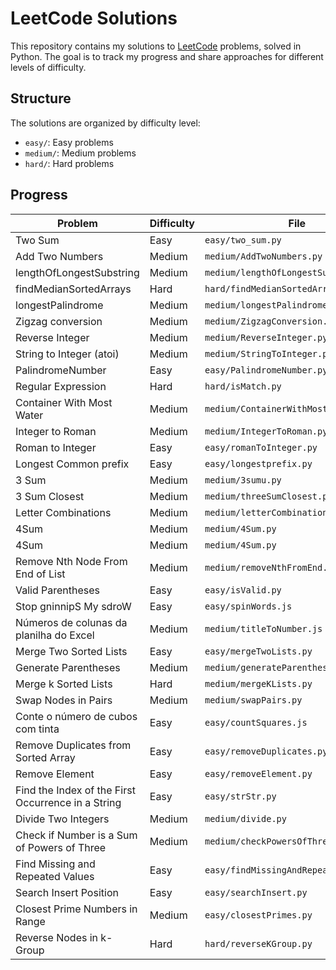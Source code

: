 # LeetCode Solutions

This repository contains my solutions to [LeetCode](https://leetcode.com/) problems, solved in Python. The goal is to track my progress and share approaches for different levels of difficulty.

## Structure

The solutions are organized by difficulty level:

- `easy/`: Easy problems
- `medium/`: Medium problems
- `hard/`: Hard problems

## Progress

| Problem                                            | Difficulty | File                                   |
| -------------------------------------------------- | ---------- | -------------------------------------- |
| Two Sum                                            | Easy       | `easy/two_sum.py`                      |
| Add Two Numbers                                    | Medium     | `medium/AddTwoNumbers.py`              |
| lengthOfLongestSubstring                           | Medium     | `medium/lengthOfLongestSubstring.py`   |
| findMedianSortedArrays                             | Hard       | `hard/findMedianSortedArrays.py`       |
| longestPalindrome                                  | Medium     | `medium/longestPalindrome.py`          |
| Zigzag conversion                                  | Medium     | `medium/ZigzagConversion.py`           |
| Reverse Integer                                    | Medium     | `medium/ReverseInteger.py  `           |
| String to Integer (atoi)                           | Medium     | `medium/StringToInteger.py  `          |
| PalindromeNumber                                   | Easy       | `easy/PalindromeNumber.py  `           |
| Regular Expression                                 | Hard       | `hard/isMatch.py  `                    |
| Container With Most Water                          | Medium     | `medium/ContainerWithMostWater.py  `   |
| Integer to Roman                                   | Medium     | `medium/IntegerToRoman.py  `           |
| Roman to Integer                                   | Easy       | `easy/romanToInteger.py  `             |
| Longest Common prefix                              | Easy       | `easy/longestprefix.py  `              |
| 3 Sum                                              | Medium     | `medium/3sumu.py  `                    |
| 3 Sum Closest                                      | Medium     | `medium/threeSumClosest.py  `          |
| Letter Combinations                                | Medium     | `medium/letterCombinations.py  `       |
| 4Sum                                               | Medium     | `medium/4Sum.py  `                     |
| 4Sum                                               | Medium     | `medium/4Sum.py  `                     |
| Remove Nth Node From End of List                   | Medium     | `medium/removeNthFromEnd.py  `         |
| Valid Parentheses                                  | Easy       | `easy/isValid.py  `                    |
| Stop gninnipS My sdroW                             | Easy       | `easy/spinWords.js  `                  |
| Números de colunas da planilha do Excel            | Medium     | `medium/titleToNumber.js`              |
| Merge Two Sorted Lists                             | Easy       | `easy/mergeTwoLists.py`                |
| Generate Parentheses                               | Medium     | `medium/generateParenthesis.py`        |
| Merge k Sorted Lists                               | Hard       | `medium/mergeKLists.py`                |
| Swap Nodes in Pairs                                | Medium     | `medium/swapPairs.py`                  |
| Conte o número de cubos com tinta                  | Easy       | `easy/countSquares.js`                 |
| Remove Duplicates from Sorted Array                | Easy       | `easy/removeDuplicates.py`             |
| Remove Element                                     | Easy       | `easy/removeElement.py`                |
| Find the Index of the First Occurrence in a String | Easy       | `easy/strStr.py`                       |
| Divide Two Integers                                | Medium     | `medium/divide.py`                     |
| Check if Number is a Sum of Powers of Three        | Medium     | `medium/checkPowersOfThree.py`         |
| Find Missing and Repeated Values                   | Easy       | `easy/findMissingAndRepeatedValues.py` |
| Search Insert Position                             | Easy       | `easy/searchInsert.py`                 |
| Closest Prime Numbers in Range                     | Medium     | `easy/closestPrimes.py`                |
| Reverse Nodes in k-Group                           | Hard       | `hard/reverseKGroup.py`                |
